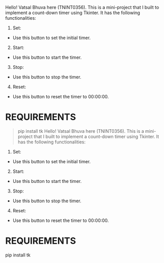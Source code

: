 Hello! Vatsal Bhuva here (TNINT0356).
This is a mini-project that I built to implement a count-down timer using Tkinter.
It has the following functionalities:
1) Set:
- Use this button to set the initial timer.
2) Start:
- Use this button to start the timer.
3) Stop:
- Use this button to stop the timer.
4) Reset:
- Use this button to reset the timer to 00:00:00.

# REQUIREMENTS #
> pip install tk
Hello! Vatsal Bhuva here (TNINT0356).
This is a mini-project that I built to implement a count-down timer using Tkinter.
It has the following functionalities:
1) Set:
- Use this button to set the initial timer.
2) Start:
- Use this button to start the timer.
3) Stop:
- Use this button to stop the timer.
4) Reset:
- Use this button to reset the timer to 00:00:00.

# REQUIREMENTS #
pip install tk